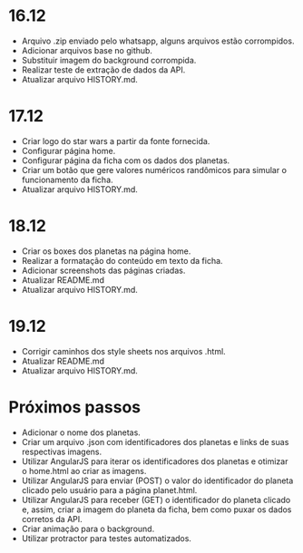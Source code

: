 # 16.12
- Arquivo .zip enviado pelo whatsapp, alguns arquivos estão corrompidos.
- Adicionar arquivos base no github.
- Substituir imagem do background corrompida.
- Realizar teste de extração de dados da API.
- Atualizar arquivo HISTORY.md.

# 17.12
- Criar logo do star wars a partir da fonte fornecida.
- Configurar página home.
- Configurar página da ficha com os dados dos planetas.
- Criar um botão que gere valores numéricos randômicos para simular o funcionamento da ficha.
- Atualizar arquivo HISTORY.md.

# 18.12
- Criar os boxes dos planetas na página home.
- Realizar a formatação do conteúdo em texto da ficha.
- Adicionar screenshots das páginas criadas.
- Atualizar README.md
- Atualizar arquivo HISTORY.md.

# 19.12
- Corrigir caminhos dos style sheets nos arquivos .html.
- Atualizar README.md
- Atualizar arquivo HISTORY.md.

# Próximos passos
- Adicionar o nome dos planetas.
- Criar um arquivo .json com identificadores dos planetas e links de suas respectivas imagens.
- Utilizar AngularJS para iterar os identificadores dos planetas e otimizar o home.html ao criar as imagens.
- Utilizar AngularJS para enviar (POST) o valor do identificador do planeta clicado pelo usuário para a página planet.html.
- Utilizar AngularJS para receber (GET) o identificador do planeta clicado e, assim, criar a imagem do planeta da ficha,
 bem como puxar os dados corretos da API.
- Criar animação para o background.
- Utilizar protractor para testes automatizados.
